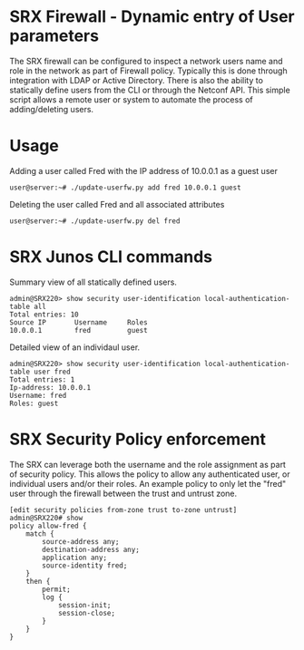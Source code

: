 SRX Firewall - Dynamic entry of User parameters
===============================================
The SRX firewall can be configured to inspect a network users name and role in the network as part of Firewall policy. Typically this is done through integration with LDAP or Active Directory. There is also the ability to statically define users from the CLI or through the Netconf API. This simple script allows a remote user or system to automate the process of adding/deleting users. 

Usage 
=====
Adding a user called Fred with the IP address of 10.0.0.1 as a guest user 
```
user@server:~# ./update-userfw.py add fred 10.0.0.1 guest 
```

Deleting the user called Fred and all associated attributes 

```
user@server:~# ./update-userfw.py del fred
```


SRX Junos CLI commands 
======================
Summary view of all statically defined users. 
```
admin@SRX220> show security user-identification local-authentication-table all    
Total entries: 10
Source IP       Username     Roles
10.0.0.1        fred         guest                           
```

Detailed view of an individaul user. 

```
admin@SRX220> show security user-identification local-authentication-table user fred 
Total entries: 1
Ip-address: 10.0.0.1
Username: fred
Roles: guest
```

SRX Security Policy enforcement 
===============================
The SRX can leverage both the username and the role assignment as part of security policy. This allows the policy to allow any authenticated user, or individual users and/or their roles. An example policy to only let the "fred" user through the firewall between the trust and untrust zone. 

```
[edit security policies from-zone trust to-zone untrust]
admin@SRX220# show 
policy allow-fred {
    match {
        source-address any;
        destination-address any;
        application any;
        source-identity fred;
    }
    then {
        permit;
        log {
            session-init;
            session-close;
        }
    }
}
```
